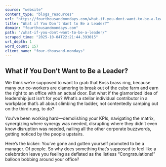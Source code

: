 ```yaml
---
source: "website"
content_type: "blogs_resources"
url: "https://fourthousandmondays.com/what-if-you-dont-want-to-be-a-leader/"
title: "What if You Don’t Want to Be a Leader?"
domain: "fourthousandmondays.com"
path: "/what-if-you-dont-want-to-be-a-leader/"
scraped_time: "2025-10-04T22:21:44.393015"
url_depth: 1
word_count: 157
client_name: "four-thousand-mondays"
---
```


## What if You Don’t Want to Be a Leader?

We think we’re supposed to want to grab that Boss brass ring, because many our co-workers are clamoring to break out of the cube farm and earn the right to an office with an actual door. But what if the glamorized idea of leadership just isn’t for you? What’s a stellar individual contributor in a workplace that’s all about climbing the ladder, not contentedly camping out on the third rung, to do?

You’ve been working hard—demolishing your KPIs, navigating the matrix, synergizing where synergy was needed, disrupting where they didn’t even know disruption was needed, nailing all the other corporate buzzwords, getting noticed by the people upstairs.

Here’s the kicker: You’ve gone and gotten yourself promoted to be a manager. Of people. So why does something that’s supposed to feel like a celebration leave you feeling as deflated as the listless “Congratulations!” balloon bobbing around your office?